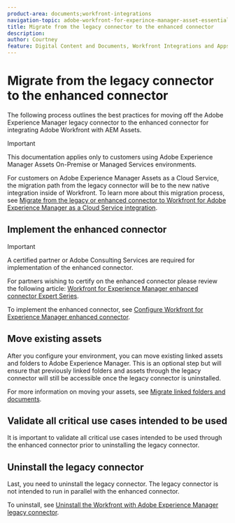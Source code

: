 ```yaml
---
product-area: documents;workfront-integrations
navigation-topic: adobe-workfront-for-experince-manager-asset-essentials
title: Migrate from the legacy connector to the enhanced connector
description: 
author: Courtney
feature: Digital Content and Documents, Workfront Integrations and Apps
---
```


# Migrate from the legacy connector to the enhanced connector

The following process outlines the best practices for moving off the Adobe Experience Manager legacy connector to the enhanced connector for integrating Adobe Workfront with AEM Assets. 

>[!IMPORTANT]
>
>This documentation applies only to customers using Adobe Experience Manager Assets On-Premise or Managed Services environments.


For customers on Adobe Experience Manager Assets as a Cloud Service, the migration path from the legacy connector will be to the new native integration inside of Workfront. To learn more about this migration process, see [Migrate from the legacy or enhanced connector to Workfront for Adobe Experience Manager as a Cloud Service integration](/help/quicksilver/documents/workfront-and-experience-manager-integrations/legacy-enhanced-connector-migration/migrate-from-legacy-enhanced-connectors.md).

## Implement the enhanced connector

>[!IMPORTANT]
>
>A certified partner or Adobe Consulting Services are required for implementation of the enhanced connector. 
>
> For partners wishing to certify on the enhanced connector please review the following article: [Workfront for Experience Manager enhanced connector Expert Series](https://experienceleague.adobe.com/docs/experience-manager-learn/assets/workfront/enhanced-connector/aem-experts-series/overview.html?lang=en).

To implement the enhanced connector, see [Configure Workfront for Experience Manager enhanced connector](https://experienceleague.adobe.com/docs/experience-manager-65/assets/integrations/workfront-connector-configure.html?lang=en).


## Move existing assets

After you configure your environment, you can move existing linked assets and folders to Adobe Experience Manager. This is an optional step but will ensure that previously linked folders and assets through the legacy connector will still be accessible once the legacy connector is uninstalled.

For more information on moving your assets, see [Migrate linked folders and documents](/help/quicksilver/documents/workfront-and-experience-manager-integrations/legacy-enhanced-connector-migration/workfront-document-link-updates.md).

## Validate all critical use cases intended to be used

It is important to validate all critical use cases intended to be used through the enhanced connector prior to uninstalling the legacy connector.

## Uninstall the legacy connector

Last, you need to uninstall the legacy connector. The legacy connector is not intended to run in parallel with the enhanced connector. 

To uninstall, see [Uninstall the Workfront with Adobe Experience Manager legacy connector](/help/quicksilver/documents/workfront-and-experience-manager-integrations/legacy-enhanced-connector-migration/uninstall-legacy-connector.md).
